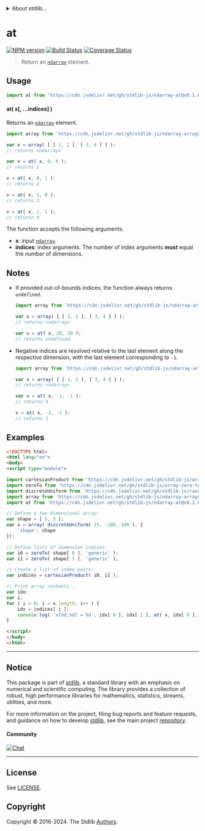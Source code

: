 <!--

@license Apache-2.0

Copyright (c) 2024 The Stdlib Authors.

Licensed under the Apache License, Version 2.0 (the "License");
you may not use this file except in compliance with the License.
You may obtain a copy of the License at

   http://www.apache.org/licenses/LICENSE-2.0

Unless required by applicable law or agreed to in writing, software
distributed under the License is distributed on an "AS IS" BASIS,
WITHOUT WARRANTIES OR CONDITIONS OF ANY KIND, either express or implied.
See the License for the specific language governing permissions and
limitations under the License.

-->


<details>
  <summary>
    About stdlib...
  </summary>
  <p>We believe in a future in which the web is a preferred environment for numerical computation. To help realize this future, we've built stdlib. stdlib is a standard library, with an emphasis on numerical and scientific computation, written in JavaScript (and C) for execution in browsers and in Node.js.</p>
  <p>The library is fully decomposable, being architected in such a way that you can swap out and mix and match APIs and functionality to cater to your exact preferences and use cases.</p>
  <p>When you use stdlib, you can be absolutely certain that you are using the most thorough, rigorous, well-written, studied, documented, tested, measured, and high-quality code out there.</p>
  <p>To join us in bringing numerical computing to the web, get started by checking us out on <a href="https://github.com/stdlib-js/stdlib">GitHub</a>, and please consider <a href="https://opencollective.com/stdlib">financially supporting stdlib</a>. We greatly appreciate your continued support!</p>
</details>

# at

[![NPM version][npm-image]][npm-url] [![Build Status][test-image]][test-url] [![Coverage Status][coverage-image]][coverage-url] <!-- [![dependencies][dependencies-image]][dependencies-url] -->

> Return an [`ndarray`][@stdlib/ndarray/ctor] element.

<!-- Section to include introductory text. Make sure to keep an empty line after the intro `section` element and another before the `/section` close. -->

<section class="intro">

</section>

<!-- /.intro -->

<!-- Package usage documentation. -->



<section class="usage">

## Usage

```javascript
import at from 'https://cdn.jsdelivr.net/gh/stdlib-js/ndarray-at@v0.1.0-esm/index.mjs';
```

#### at( x\[, ...indices] )

Returns an [`ndarray`][@stdlib/ndarray/ctor] element.

```javascript
import array from 'https://cdn.jsdelivr.net/gh/stdlib-js/ndarray-array@esm/index.mjs';

var x = array( [ [ 1, 2 ], [ 3, 4 ] ] );
// returns <ndarray>

var v = at( x, 0, 0 );
// returns 1

v = at( x, 0, 1 );
// returns 2

v = at( x, 1, 0 );
// returns 3

v = at( x, 1, 1 );
// returns 4
```

The function accepts the following arguments:

-   **x**: input [`ndarray`][@stdlib/ndarray/ctor].
-   **indices**: index arguments. The number of index arguments **must** equal the number of dimensions.

</section>

<!-- /.usage -->

<!-- Package usage notes. Make sure to keep an empty line after the `section` element and another before the `/section` close. -->

<section class="notes">

## Notes

-   If provided out-of-bounds indices, the function always returns `undefined`.

    ```javascript
    import array from 'https://cdn.jsdelivr.net/gh/stdlib-js/ndarray-array@esm/index.mjs';

    var x = array( [ [ 1, 2 ], [ 3, 4 ] ] );
    // returns <ndarray>

    var v = at( x, 10, 20 );
    // returns undefined
    ```

-   Negative indices are resolved relative to the last element along the respective dimension, with the last element corresponding to `-1`.

    ```javascript
    import array from 'https://cdn.jsdelivr.net/gh/stdlib-js/ndarray-array@esm/index.mjs';

    var x = array( [ [ 1, 2 ], [ 3, 4 ] ] );
    // returns <ndarray>

    var v = at( x, -1, -1 );
    // returns 4

    v = at( x, -2, -2 );
    // returns 1
    ```

</section>

<!-- /.notes -->

<!-- Package usage examples. -->

<section class="examples">

## Examples

<!-- eslint no-undef: "error" -->

<!-- eslint-disable new-cap -->

```html
<!DOCTYPE html>
<html lang="en">
<body>
<script type="module">

import cartesianProduct from 'https://cdn.jsdelivr.net/gh/stdlib-js/array-cartesian-product@esm/index.mjs';
import zeroTo from 'https://cdn.jsdelivr.net/gh/stdlib-js/array-zero-to@esm/index.mjs';
import discreteUniform from 'https://cdn.jsdelivr.net/gh/stdlib-js/random-array-discrete-uniform@esm/index.mjs';
import array from 'https://cdn.jsdelivr.net/gh/stdlib-js/ndarray-array@esm/index.mjs';
import at from 'https://cdn.jsdelivr.net/gh/stdlib-js/ndarray-at@v0.1.0-esm/index.mjs';

// Define a two-dimensional array:
var shape = [ 5, 5 ];
var x = array( discreteUniform( 25, -100, 100 ), {
    'shape': shape
});

// Define lists of dimension indices:
var i0 = zeroTo( shape[ 0 ], 'generic' );
var i1 = zeroTo( shape[ 1 ], 'generic' );

// Create a list of index pairs:
var indices = cartesianProduct( i0, i1 );

// Print array contents...
var idx;
var i;
for ( i = 0; i < x.length; i++ ) {
    idx = indices[ i ];
    console.log( 'x[%d,%d] = %d', idx[ 0 ], idx[ 1 ], at( x, idx[ 0 ], idx[ 1 ] ) );
}

</script>
</body>
</html>
```

</section>

<!-- /.examples -->

<!-- Section to include cited references. If references are included, add a horizontal rule *before* the section. Make sure to keep an empty line after the `section` element and another before the `/section` close. -->

<section class="references">

</section>

<!-- /.references -->

<!-- Section for related `stdlib` packages. Do not manually edit this section, as it is automatically populated. -->

<section class="related">

</section>

<!-- /.related -->

<!-- Section for all links. Make sure to keep an empty line after the `section` element and another before the `/section` close. -->


<section class="main-repo" >

* * *

## Notice

This package is part of [stdlib][stdlib], a standard library with an emphasis on numerical and scientific computing. The library provides a collection of robust, high performance libraries for mathematics, statistics, streams, utilities, and more.

For more information on the project, filing bug reports and feature requests, and guidance on how to develop [stdlib][stdlib], see the main project [repository][stdlib].

#### Community

[![Chat][chat-image]][chat-url]

---

## License

See [LICENSE][stdlib-license].


## Copyright

Copyright &copy; 2016-2024. The Stdlib [Authors][stdlib-authors].

</section>

<!-- /.stdlib -->

<!-- Section for all links. Make sure to keep an empty line after the `section` element and another before the `/section` close. -->

<section class="links">

[npm-image]: http://img.shields.io/npm/v/@stdlib/ndarray-at.svg
[npm-url]: https://npmjs.org/package/@stdlib/ndarray-at

[test-image]: https://github.com/stdlib-js/ndarray-at/actions/workflows/test.yml/badge.svg?branch=v0.1.0
[test-url]: https://github.com/stdlib-js/ndarray-at/actions/workflows/test.yml?query=branch:v0.1.0

[coverage-image]: https://img.shields.io/codecov/c/github/stdlib-js/ndarray-at/main.svg
[coverage-url]: https://codecov.io/github/stdlib-js/ndarray-at?branch=main

<!--

[dependencies-image]: https://img.shields.io/david/stdlib-js/ndarray-at.svg
[dependencies-url]: https://david-dm.org/stdlib-js/ndarray-at/main

-->

[chat-image]: https://img.shields.io/gitter/room/stdlib-js/stdlib.svg
[chat-url]: https://app.gitter.im/#/room/#stdlib-js_stdlib:gitter.im

[stdlib]: https://github.com/stdlib-js/stdlib

[stdlib-authors]: https://github.com/stdlib-js/stdlib/graphs/contributors

[umd]: https://github.com/umdjs/umd
[es-module]: https://developer.mozilla.org/en-US/docs/Web/JavaScript/Guide/Modules

[deno-url]: https://github.com/stdlib-js/ndarray-at/tree/deno
[deno-readme]: https://github.com/stdlib-js/ndarray-at/blob/deno/README.md
[umd-url]: https://github.com/stdlib-js/ndarray-at/tree/umd
[umd-readme]: https://github.com/stdlib-js/ndarray-at/blob/umd/README.md
[esm-url]: https://github.com/stdlib-js/ndarray-at/tree/esm
[esm-readme]: https://github.com/stdlib-js/ndarray-at/blob/esm/README.md
[branches-url]: https://github.com/stdlib-js/ndarray-at/blob/main/branches.md

[stdlib-license]: https://raw.githubusercontent.com/stdlib-js/ndarray-at/main/LICENSE

[@stdlib/ndarray/ctor]: https://github.com/stdlib-js/ndarray-ctor/tree/esm

</section>

<!-- /.links -->

